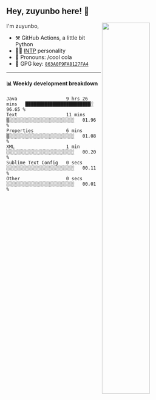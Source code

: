 

## Hey, zuyunbo here! :wave: 
[<img align="right" width="50%" src="https://github-readme-stats.vercel.app/api?username=zuyunbo&theme=dark&show_icons=true">](https://metrics.lecoq.io/ouuan?template=classic)

I'm zuyunbo,

-   :hammer_and_pick: GitHub Actions, a little bit Python
-   :man_scientist: [INTP](https://www.16personalities.com/profiles/3302586f07ca3) personality
-   :man: Pronouns: /cool cola
-   :key: GPG key: [`863A0F9FA8127FA4`](https://github.com/zuyunbo.gpg)

---

#### :bar_chart: Weekly development breakdown
<!--START_SECTION:waka-->

```text
Java                  9 hrs 26 mins   ████████████████████████░   96.65 %
Text                  11 mins         ▒░░░░░░░░░░░░░░░░░░░░░░░░   01.96 %
Properties            6 mins          ▒░░░░░░░░░░░░░░░░░░░░░░░░   01.08 %
XML                   1 min           ░░░░░░░░░░░░░░░░░░░░░░░░░   00.20 %
Sublime Text Config   0 secs          ░░░░░░░░░░░░░░░░░░░░░░░░░   00.11 %
Other                 0 secs          ░░░░░░░░░░░░░░░░░░░░░░░░░   00.01 %
```

<!--END_SECTION:waka-->

